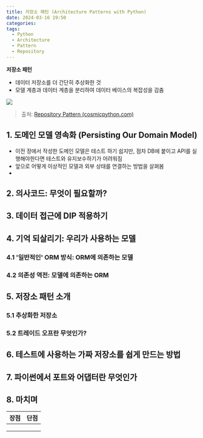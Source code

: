 ```yaml
---
title: 저장소 패턴 (Architecture Patterns with Python)
date: 2024-03-16 19:50
categories: 
tags:
  - Python
  - Architecture
  - Pattern
  - Repository
---
```


**저장소 패턴**
- 데이터 저장소를 더 간단히 추상화한 것
- 모델 계층과 데이터 계층을 분리하여 데이터 베이스의 복잡성을 감춤


![](https://i.imgur.com/sllTGRo.png)
> 출처: [Repository Pattern (cosmicpython.com)](https://www.cosmicpython.com/book/chapter_02_repository.html)

## 1. 도메인 모델 영속화 (Persisting Our Domain Model)
- 이전 장에서 작성한 도메인 모델은 테스트 하기 쉽지만, 점차 DB에 붙이고 API를 실행해야한다면 테스트와 유지보수하기가 어려워짐
- 앞으로 어떻게 이상적인 모델과 외부 상태를 연결하는 방법을 살펴봄
- 

## 2. 의사코드: 무엇이 필요할까?


## 3. 데이터 접근에 DIP 적용하기

## 4. 기억 되살리기: 우리가 사용하는 모델

### 4.1 '일반적인' ORM 방식: ORM에 의존하는 모델


### 4.2 의존성 역전: 모델에 의존하는 ORM


## 5. 저장소 패턴 소개


### 5.1 추상화한 저장소

### 5.2 트레이드 오프란 무엇인가?


## 6. 테스트에 사용하는 가짜 저장소를 쉽게 만드는 방법


## 7. 파이썬에서 포트와 어댑터란 무엇인가


## 8. 마치며




| 장점  | 단점  |
| --- | :-- |
|     |     |
|     |     |
|     |     |
